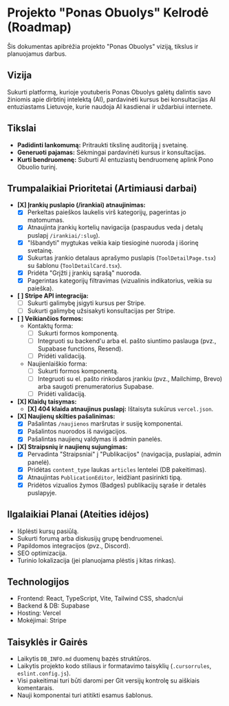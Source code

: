 # Projekto "Ponas Obuolys" Kelrodė (Roadmap)

Šis dokumentas apibrėžia projekto "Ponas Obuolys" viziją, tikslus ir planuojamus darbus.

## Vizija

Sukurti platformą, kurioje youtuberis Ponas Obuolys galėtų dalintis savo žiniomis apie dirbtinį intelektą (AI), pardavinėti kursus bei konsultacijas AI entuziastams Lietuvoje, kurie naudoja AI kasdienai ir uždarbiui internete.

## Tikslai

*   **Padidinti lankomumą:** Pritraukti tikslinę auditoriją į svetainę.
*   **Generuoti pajamas:** Sėkmingai pardavinėti kursus ir konsultacijas.
*   **Kurti bendruomenę:** Suburti AI entuziastų bendruomenę aplink Pono Obuolio turinį.

## Trumpalaikiai Prioritetai (Artimiausi darbai)

*   **[X] Įrankių puslapio (/irankiai) atnaujinimas:**
    *   [X] Perkeltas paieškos laukelis virš kategorijų, pagerintas jo matomumas.
    *   [X] Atnaujinta įrankių kortelių navigacija (paspaudus veda į detalų puslapį `/irankiai/:slug`).
    *   [X] "Išbandyti" mygtukas veikia kaip tiesioginė nuoroda į išorinę svetainę.
    *   [X] Sukurtas įrankio detalaus aprašymo puslapis (`ToolDetailPage.tsx`) su šablonu (`ToolDetailCard.tsx`).
    *   [X] Pridėta "Grįžti į įrankių sąrašą" nuoroda.
    *   [X] Pagerintas kategorijų filtravimas (vizualinis indikatorius, veikia su paieška).
*   **[ ] Stripe API integracija:**
    *   [ ] Sukurti galimybę įsigyti kursus per Stripe.
    *   [ ] Sukurti galimybę užsisakyti konsultacijas per Stripe.
*   **[ ] Veikiančios formos:**
    *   Kontaktų forma:
        *   [ ] Sukurti formos komponentą.
        *   [ ] Integruoti su backend'u arba el. pašto siuntimo paslauga (pvz., Supabase functions, Resend).
        *   [ ] Pridėti validaciją.
    *   Naujienlaiškio forma:
        *   [ ] Sukurti formos komponentą.
        *   [ ] Integruoti su el. pašto rinkodaros įrankiu (pvz., Mailchimp, Brevo) arba saugoti prenumeratorius Supabase.
        *   [ ] Pridėti validaciją.
*   **[X] Klaidų taisymas:**
    *   **[X] 404 klaida atnaujinus puslapį:** Ištaisyta sukūrus `vercel.json`.
*   **[X] Naujienų skilties pašalinimas:**
    *   [X] Pašalintas `/naujienos` maršrutas ir susiję komponentai.
    *   [X] Pašalintos nuorodos iš navigacijos.
    *   [X] Pašalintas naujienų valdymas iš admin panelės.
*   **[X] Straipsnių ir naujienų sujungimas:**
    *   [X] Pervadinta "Straipsniai" į "Publikacijos" (navigacija, puslapiai, admin panelė).
    *   [X] Pridėtas `content_type` laukas `articles` lentelei (DB pakeitimas).
    *   [X] Atnaujintas `PublicationEditor`, leidžiant pasirinkti tipą.
    *   [X] Pridėtos vizualios žymos (Badges) publikacijų sąraše ir detalės puslapyje.

## Ilgalaikiai Planai (Ateities idėjos)

*   Išplėsti kursų pasiūlą.
*   Sukurti forumą arba diskusijų grupę bendruomenei.
*   Papildomos integracijos (pvz., Discord).
*   SEO optimizacija.
*   Turinio lokalizacija (jei planuojama plėstis į kitas rinkas).

## Technologijos

*   Frontend: React, TypeScript, Vite, Tailwind CSS, shadcn/ui
*   Backend & DB: Supabase
*   Hosting: Vercel
*   Mokėjimai: Stripe

## Taisyklės ir Gairės

*   Laikytis `DB_INFO.md` duomenų bazės struktūros.
*   Laikytis projekto kodo stiliaus ir formatavimo taisyklių (`.cursorrules`, `eslint.config.js`).
*   Visi pakeitimai turi būti daromi per Git versijų kontrolę su aiškiais komentarais.
*   Nauji komponentai turi atitikti esamus šablonus. 